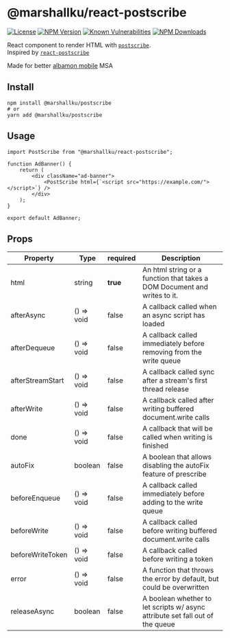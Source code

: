 # @marshallku/react-postscribe

[![License](https://img.shields.io/npm/l/@marshallku/react-postscribe.svg)](https://www.npmjs.com/package/@marshallku/react-postscribe)
[![NPM Version](https://img.shields.io/npm/v/@marshallku/react-postscribe.svg)](https://www.npmjs.com/package/@marshallku/react-postscribe)
[![Known Vulnerabilities](https://snyk.io/test/github/marshallku/react-postscribe/badge.svg)](https://snyk.io/test/github/marshallku/@marshallku/react-postscribe)
[![NPM Downloads](https://img.shields.io/npm/dm/@marshallku/react-postscribe.svg)](https://www.npmjs.com/package/@marshallku/react-postscribe)

React component to render HTML with [`postscribe`](https://github.com/krux/postscribe).\
Inspired by [`react-postscribe`](https://github.com/angeloashmore/react-postscribe)

Made for better [albamon mobile](https://m.albamon.com/) MSA

## Install

```
npm install @marshallku/postscribe
# or
yarn add @marshallku/postscribe
```

## Usage

```tsx
import PostScribe from "@marshallku/react-postscribe";

function AdBanner() {
    return (
        <div className="ad-banner">
            <PostScribe html={`<script src="https://example.com/"></script>`} />
        </div>
    );
}

export default AdBanner;
```

## Props

| Property         | Type       | required | Description                                                                   |
| ---------------- | ---------- | -------- | ----------------------------------------------------------------------------- |
| html             | string     | **true** | An html string or a function that takes a DOM Document and writes to it.      |
| afterAsync       | () => void | false    | A callback called when an async script has loaded                             |
| afterDequeue     | () => void | false    | A callback called immediately before removing from the write queue            |
| afterStreamStart | () => void | false    | A callback called sync after a stream's first thread release                  |
| afterWrite       | () => void | false    | A callback called after writing buffered document.write calls                 |
| done             | () => void | false    | A callback that will be called when writing is finished                       |
| autoFix          | boolean    | false    | A boolean that allows disabling the autoFix feature of prescribe              |
| beforeEnqueue    | () => void | false    | A callback called immediately before adding to the write queue                |
| beforeWrite      | () => void | false    | A callback called before writing buffered document.write calls                |
| beforeWriteToken | () => void | false    | A callback called before writing a token                                      |
| error            | () => void | false    | A function that throws the error by default, but could be overwritten         |
| releaseAsync     | boolean    | false    | A boolean whether to let scripts w/ async attribute set fall out of the queue |
